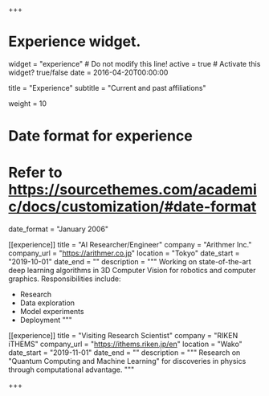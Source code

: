+++
# Experience widget.
widget = "experience"  # Do not modify this line!
active = true  # Activate this widget? true/false
date = 2016-04-20T00:00:00

title = "Experience"
subtitle = "Current and past affiliations"

weight = 10

# Date format for experience
#   Refer to https://sourcethemes.com/academic/docs/customization/#date-format
date_format = "January 2006"

[[experience]]
  title = "AI Researcher/Engineer"
  company = "Arithmer Inc."
  company_url = "https://arithmer.co.jp"
  location = "Tokyo"
  date_start = "2019-10-01"
  date_end = ""
  description = """
  Working on state-of-the-art deep learning algorithms in 3D Computer Vision for robotics and computer graphics. Responsibilities include:

  * Research
  * Data exploration
  * Model experiments
  * Deployment
  """

[[experience]]
  title = "Visiting Research Scientist"
  company = "RIKEN iTHEMS"
  company_url = "https://ithems.riken.jp/en"
  location = "Wako"
  date_start = "2019-11-01"
  date_end = ""
  description = """
  Research on "Quantum Computing and Machine Learning" for discoveries in physics through computational advantage. 
  """

+++
